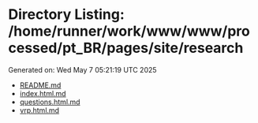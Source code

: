 # Directory Listing: /home/runner/work/www/www/processed/pt_BR/pages/site/research
Generated on: Wed May  7 05:21:19 UTC 2025

- [README.md](README.md)
- [index.html.md](index.html.md)
- [questions.html.md](questions.html.md)
- [vrp.html.md](vrp.html.md)
